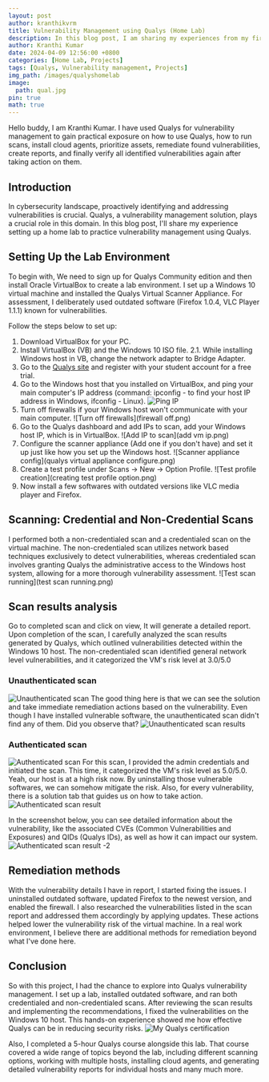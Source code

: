 ```yaml
---
layout: post
author: kranthikvrm
title: Vulnerability Management using Qualys (Home Lab)
description: In this blog post, I am sharing my experiences from my first year at RGUKT Nuzvid, where I experienced new faces, challenges, and exciting opportunities on my journey towards becoming an engineer.
author: Kranthi Kumar
date: 2024-04-09 12:56:00 +0800
categories: [Home Lab, Projects]
tags: [Qualys, Vulnerability management, Projects]
img_path: /images/qualyshomelab
image:
  path: qual.jpg
pin: true
math: true
---
```


Hello buddy, I am Kranthi Kumar. I have used Qualys for vulnerability management to gain practical exposure on how to use Qualys, how to run scans, install cloud agents, prioritize assets, remediate found vulnerabilities, create reports, and finally verify all identified vulnerabilities again after taking action on them.

## Introduction
In cybersecurity landscape, proactively identifying and addressing vulnerabilities is crucial. Qualys, a vulnerability management solution, plays a crucial role in this domain. In this blog post, I'll share my experience setting up a home lab to practice vulnerability management using Qualys.

## Setting Up the Lab Environment

To begin with, We need to sign up for Qualys Community edition and then install Oracle VirtualBox to create a lab environment. I set up a Windows 10 virtual machine and installed the Qualys Virtual Scanner Appliance. For assessment, I deliberately used outdated software (Firefox 1.0.4, VLC Player 1.1.1) known for vulnerabilities.

Follow the steps below to set up:

1. Download VirtualBox for your PC.
2. Install VirtualBox (VB) and the Windows 10 ISO file.
   2.1. While installing Windows host in VB, change the network adapter to Bridge Adapter.
3. Go to the <a href="https://www.qualys.com/forms/web-application-scanning">Qualys site</a> and register with your student account for a free trial.
4. Go to the Windows host that you installed on VirtualBox, and ping your main computer's IP address (command: ipconfig - to find your host IP address in Windows, ifconfig - Linux).
![Ping IP](ping_check.png)
5. Turn off firewalls if your Windows host won't communicate with your main computer.
![Turn off firewalls](firewall off.png)
7. Go to the Qualys dashboard and add IPs to scan, add your Windows host IP, which is in VirtualBox.
![Add IP to scan](add vm ip.png)
8. Configure the scanner appliance (Add one if you don't have) and set it up just like how you set up the Windows host.
![Scanner appliance config](qualys virtual appliance configure.png)
9. Create a test profile under Scans -> New -> Option Profile.
![Test profile creation](creating test profile option.png)
10. Now install a few softwares with outdated versions like VLC media player and Firefox.
    
## Scanning: Credential and Non-Credential Scans
I performed both a non-credentialed scan and a credentialed scan on the virtual machine. The non-credentialed scan utilizes network based techniques exclusively to detect vulnerabilities, whereas credentialed scan involves granting Qualys the administrative access to the Windows host system, allowing for a more thorough vulnerability assessment.
![Test scan running](test scan running.png)

## Scan results analysis
Go to completed scan and click on view, It will generate a detailed report.
Upon completion of the scan, I carefully analyzed the scan results generated by Qualys, which outlined vulnerabilities detected within the Windows 10 host. The non-credentialed scan identified general network level vulnerabilities, and it categorized the VM's risk level at 3.0/5.0
### Unauthenticated scan
![Unauthenticated scan](unauth_scan.png)
The good thing here is that we can see the solution and take immediate remediation actions based on the vulnerability. Even though I have installed vulnerable software, the unauthenticated scan didn't find any of them. Did you observe that?
![Unauthenticated scan results](unauth_scan_result.png)

### Authenticated scan
![Authenticated scan](auth_scan_results1.png)
For this scan, I provided the admin credentials and initiated the scan. This time, it categorized the VM's risk level as 5.0/5.0. Yeah, our host is at a high risk now. By uninstalling those vulnerable softwares, we can somehow mitigate the risk. Also, for every vulnerability, there is a solution tab that guides us on how to take action.
![Authenticated scan result](auth_scan_results2.png)

In the screenshot below, you can see detailed information about the vulnerability, like the associated CVEs (Common Vulnerabilities and Exposures) and QIDs (Qualys IDs), as well as how it can impact our system.
![Authenticated scan result -2](auth_scan_results3.png)
## Remediation methods
With the vulnerability details I have in report, I started fixing the issues. I uninstalled outdated software, updated Firefox to the newest version, and enabled the firewall. I also researched the vulnerabilities listed in the scan report and addressed them accordingly by applying updates. These actions helped lower the vulnerability risk of the virtual machine. In a real work environment, I believe there are additional methods for remediation beyond what I've done here.

## Conclusion
So with this project, I had the chance to explore into Qualys vulnerability management. I set up a lab, installed outdated software, and ran both credentialed and non-credentialed scans. After reviewing the scan results and implementing the recommendations, I fixed the vulnerabilities on the Windows 10 host. This hands-on experience showed me how effective Qualys can be in reducing security risks.
![My Qualys certification](qualys_cert.png)

Also, I completed a 5-hour Qualys course alongside this lab. That course covered a wide range of topics beyond the lab, including different scanning options, working with multiple hosts, installing cloud agents, and generating detailed vulnerability reports for individual hosts and many much more.
